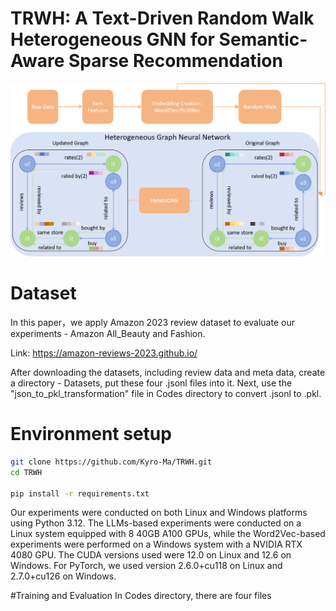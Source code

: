 # TRWH: A Text-Driven Random Walk Heterogeneous GNN for Semantic-Aware Sparse Recommendation

![Mainstructure of TRWH](mainstructure.png)


# Dataset
In this paper，we apply Amazon 2023 review dataset to evaluate our experiments - Amazon All_Beauty and Fashion.

Link: https://amazon-reviews-2023.github.io/

After downloading the datasets, including review data and meta data, create a directory - Datasets, put these four .jsonl files into it. Next, use the "json_to_pkl_transformation" file in Codes directory to convert .jsonl to .pkl.

# Environment setup
```bash
git clone https://github.com/Kyro-Ma/TRWH.git
cd TRWH

pip install -r requirements.txt
```
Our experiments were conducted on both Linux and Windows platforms using Python 3.12. The LLMs-based experiments were conducted on a Linux system equipped with 8 40GB A100 GPUs, while the Word2Vec-based experiments were performed on a Windows system with a NVIDIA RTX 4080 GPU. The CUDA versions used were 12.0 on Linux and 12.6 on Windows. For PyTorch, we used version 2.6.0+cu118 on Linux and 2.7.0+cu126 on Windows.

#Training and Evaluation
In Codes directory, there are four files
